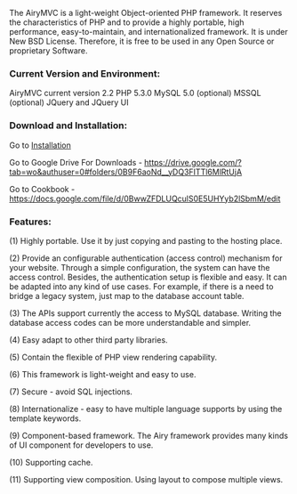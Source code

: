 The AiryMVC is a light-weight Object-oriented PHP framework. It reserves the characteristics of PHP and to provide a highly portable, high performance, easy-to-maintain, and internationalized framework.  It is under New BSD License. Therefore, it is free to be used in any Open Source or proprietary Software.

### Current Version and Environment: ###
AiryMVC current version 2.2
PHP 5.3.0
MySQL 5.0 (optional)
MSSQL (optional)
JQuery and JQuery UI

### Download and Installation: ###
Go to [Installation](Installation.md)

Go to Google Drive For Downloads - https://drive.google.com/?tab=wo&authuser=0#folders/0B9F6aoNd__yDQ3FITTl6MlRtUjA

Go to Cookbook - https://docs.google.com/file/d/0BwwZFDLUQculS0E5UHYyb2lSbmM/edit


### Features: ###
(1) Highly portable. Use it by just copying and pasting to the hosting place.


(2) Provide an configurable authentication (access control) mechanism for your website.  Through a simple configuration, the system can have the access control. Besides, the authentication setup is flexible and easy. It can be adapted into any kind of use cases. For example, if there is a need to bridge a legacy system, just map to the database account table.

(3) The APIs support currently the access to MySQL database. Writing the database access codes can be more understandable and simpler.

(4) Easy adapt to other third party libraries.

(5) Contain the flexible of PHP view rendering capability.

(6) This framework is light-weight and easy to use.

(7) Secure - avoid SQL injections.

(8) Internationalize - easy to have multiple language supports by using the template keywords.

(9) Component-based framework. The Airy framework provides many kinds of UI component for developers to use.

(10) Supporting cache.

(11) Supporting view composition. Using layout to compose multiple views.

